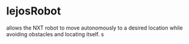 # lejosRobot
allows the NXT robot to move autonomously to a desired location while avoiding obstacles and locating itself.
s
